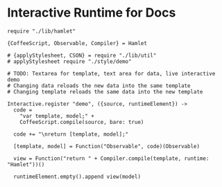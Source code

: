 Interactive Runtime for Docs
============================

    require "./lib/hamlet"

    {CoffeeScript, Observable, Compiler} = Hamlet

    # {applyStylesheet, CSON} = require "./lib/util"
    # applyStylesheet require "./style/demo"

    # TODO: Textarea for template, text area for data, live interactive demo
    # Changing data reloads the new data into the same template
    # Changing template reloads the same data into the new template

    Interactive.register "demo", ({source, runtimeElement}) ->
      code =
        "var template, model;" +
        CoffeeScript.compile(source, bare: true)

      code += "\nreturn [template, model];"

      [template, model] = Function("Observable", code)(Observable)

      view = Function("return " + Compiler.compile(template, runtime: "Hamlet"))()

      runtimeElement.empty().append view(model)
